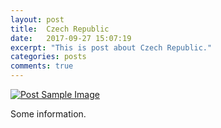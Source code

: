 ```yaml
---
layout: post
title:  Czech Republic
date:   2017-09-27 15:07:19
excerpt: "This is post about Czech Republic."
categories: posts
comments: true
---
```


<a href="#">
    <img src="{{ site.baseurl }}/img/czech2.jpg" alt="Post Sample Image">
</a>

Some information. <p>
